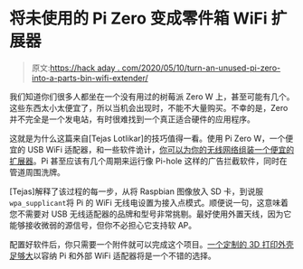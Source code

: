 # 将未使用的 Pi Zero 变成零件箱 WiFi 扩展器

> 原文:[https://hack aday . com/2020/05/10/turn-an-unused-pi-zero-into-a-parts-bin-wifi-extender/](https://hackaday.com/2020/05/10/turn-an-unused-pi-zero-into-a-parts-bin-wifi-extender/)

我们知道你们很多人都坐在一个没有用过的树莓派 Zero W 上，甚至可能有几个。这些东西太小太便宜了，所以当机会出现时，不能不大量购买。不幸的是，Zero 并不完全是一个发电站，有时很难找到一个真正适合硬件的应用程序。

这就是为什么这篇来自[Tejas Lotlikar]的技巧值得一看。使用 Pi Zero W，一个便宜的 USB WiFi 适配器，和一些软件诡计，[你可以为你的无线网络组装一个便宜的扩展器](https://hackaday.io/project/171296-truly-wifi-extender)。Pi 甚至应该有几个周期来运行像 Pi-hole 这样的广告拦截软件，同时在管道周围洗牌。

[Tejas]解释了该过程的每一步，从将 Raspbian 图像放入 SD 卡，到说服`wpa_supplicant`将 Pi 的 WiFi 无线电设置为接入点模式。顺便说一句，这意味着您不需要对 USB 无线适配器的品牌和型号非常挑剔。最好使用外置天线，因为它能够接收微弱的源信号，但你不必担心它支持软 AP。

配置好软件后，你只需要一个附件就可以完成这个项目。[一个定制的 3D 打印外壳足够大](https://hackaday.com/2018/03/02/printed-it-custom-enclosure-generator/)以容纳 Pi 和外部 WiFi 适配器将是一个不错的选择。